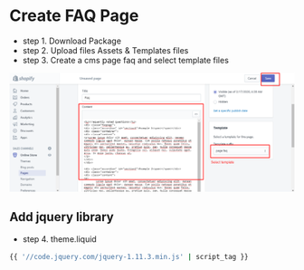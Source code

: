# Create FAQ Page
- step 1. Download Package
- step 2. Upload files Assets & Templates files
- step 3. Create a cms page faq and select template files 

![](images/create-page.png)

## Add jquery library 

- step 4. theme.liquid

```bash
{{ '//code.jquery.com/jquery-1.11.3.min.js' | script_tag }}
```
